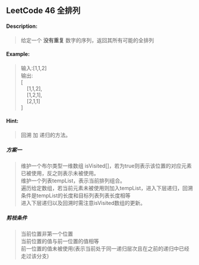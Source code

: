 ## LeetCode 46 全排列  
#### Description:
>给定一个 **没有重复** 数字的序列，返回其所有可能的全排列

#### Example:
>输入:[1,1,2]  
输出:  
>[  
&nbsp;&nbsp;&nbsp;&nbsp;[1,1,2],  
&nbsp;&nbsp;&nbsp;&nbsp;[1,2,1],  
&nbsp;&nbsp;&nbsp;&nbsp;[2,1,1]  
]  
#### Hint:
>回溯 加 递归的方法。  
##### 方案一
>维护一个布尔类型一维数组 isVisited[]，若为true则表示该位置的对应元素已被使用，反之则表示未被使用。  
>维护一个列表tempList，表示当前排列组合。  
>遍历给定数组，若当前元素未被使用则加入tempList，进入下层递归，回溯条件是tempList的长度和目标列表列表长度相等  
>进入下层递归以及回溯时需注意isVisited数组的更新。  
##### 剪枝条件
>当前位置非第一个位置  
>当前位置的值与前一位置的值相等  
>前一位置的值未被使用(表示当前处于同一递归层次且在之前的递归中已经走过该分支)